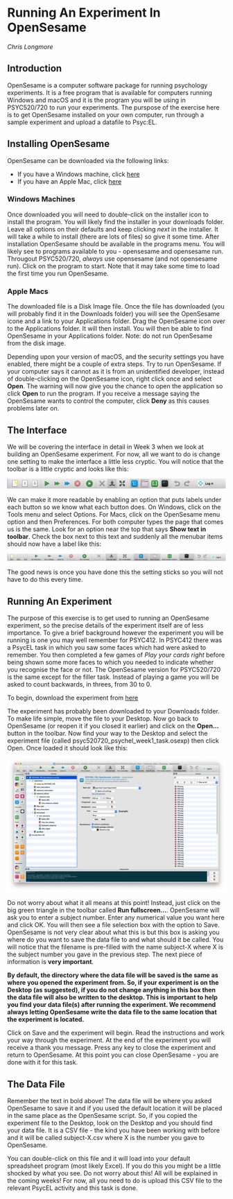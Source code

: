 # Running An Experiment In OpenSesame

_Chris Longmore_

## Introduction

OpenSesame is a computer software package for running psychology experiments. It is a free program that is available for computers running Windows and macOS and it is the program you will be using in PSYC520/720 to run your experiments. The purspose of the exercise here is to get OpenSesame installed on your own computer, run through a sample experiment and upload a datafile to Psyc:EL.

## Installing OpenSesame

OpenSesame can be downloaded via the following links:

- If you have a Windows machine, click [here](https://github.com/smathot/OpenSesame/releases/download/release%2F3.2.8/opensesame_3.2.8-py2.7-win32-1.exe)
- If you have an Apple Mac, click [here](https://github.com/smathot/OpenSesame/releases/download/release%2F3.2.8/opensesame_3.2.8-py2.7-macos-1.dmg)

### Windows Machines

Once downloaded you will need to double-click on the installer icon to install the program. You will likely find the installer in your downloads folder. Leave all options on their defaults and keep clicking *next* in the installer. It will take a while to install (there are lots of files) so give it some time. After installation OpenSesame should be available in the programs menu. You will likely see to programs available to you - opensesame and opensesame run. Througout PSYC520/720, *always* use opensesame (and not opensesame run). Click on the program to start. Note that it may take some time to load the first time you run OpenSesame.

### Apple Macs

The downloaded file is a Disk Image file. Once the file has downloaded (you will probably find it in the Downloads folder) you will see the OpenSesame icone and a link to your Applications folder. Drag the OpenSesame icon over to the Applications folder. It will then install. You will then be able to find OpenSesame in your Applications folder. Note: do not run OpenSesame from the disk image.

Depending upon your version of macOS, and the security settings you have enabled, there might be a couple of extra steps. Try to run OpenSesame. If your computer says it cannot as it is from an unidentified developer, instead of double-clicking on the OpenSesame icon, right click once and select **Open**. The warning will now give you the chance to open the application so click **Open** to run the program. If you receive a message saying the OpenSesame wants to control the computer, click **Deny** as this causes problems later on.

## The Interface

We will be covering the interface in detail in Week 3 when we look at building an OpenSesame experiment. For now, all we want to do is change one setting to make the interface a little less cryptic. You will notice that the toolbar is a little cryptic and looks like this:

![opensesame toolbar](images/os_toolbar.png)

We can make it more readable by enabling an option that puts labels under each button so we know what each button does. On Windows, click on the Tools menu and select Options. For Macs, click on the OpenSesame menu option and then Preferences. For both computer types the page that comes us is the same. Look for an option near the top that says **Show text in toolbar**. Check the box next to this text and suddenly all the menubar items should now have a label like this:

![opensesame toolbar with labels](images/os_toolbar_labels.png)

The good news is once you have done this the setting sticks so you will not have to do this every time.

## Running An Experiment

The purpose of this exercise is to get used to running an OpenSesame experiment, so the precise details of the experiment itself are of less importance. To give a brief background however the experiment you will be running is one you may well remember for PSYC412. In PSYC412 there was a PsycEL task in which you saw some faces which had were asked to remember. You then completed a few games of *Play your cards right* before being shown some more faces to which you needed to indicate whether you recognise the face or not. The OpenSesame version for PSYC520/720 is the same except for the filler task. Instead of playing a game you will be asked to count backwards, in threes, from 30 to 0. 

To begin, download the experiment from [here]()

The experiment has probably been downloaded to your Downloads folder. To make life simple, move the file to your Desktop. Now go back to OpenSesame (or reopen it if you closed it earlier) and click on the **Open...** button in the toolbar. Now find your way to the Desktop and select the experiment file (called psyc520720_psychel_week1_task.osexp) then click Open. Once loaded it should look like this:

![opensesame with experiment loaded](images/os_loaded_experiment.png)

Do not worry about what it all means at this point! Instead, just click on the big green triangle in the toolbar called **Run fullscreen...**. OpenSesame will ask you to enter a subject number. Enter any numerical value you want here and click OK. You will then see a file selection box with the option to Save. OpenSesame is not very clear about what this is but this box is asking you where do you want to save the data file to and what should it be called. You will notice that the filename is pre-filled with the name subject-X where X is the subject number you gave in the previous step. The next piece of information is **very important**.

**By default, the directory where the data file will be saved is the same as where you opened the experiment from. So, if your experiment is on the Desktop (as suggested), if you do not change anything in this box then the data file will also be written to the desktop. This is important to help you find your data file(s) after running the experiment. We recommend always letting OpenSesame write the data file to the same location that the experiment is located.** 

Click on Save and the experiment will begin. Read the instructions and work your way through the experiment. At the end of the experiment you will receive a thank you message. Press any key to close the experiment and return to OpenSesame. At this point you can close OpenSesame - you are done with it for this task.

## The Data File

Remember the text in bold above! The data file will be where you asked OpenSesame to save it and if you used the default location it will be placed in the same place as the OpenSesame script. So, if you copied the experiment file to the Desktop, look on the Desktop and you should find your data file. It is a CSV file - the kind you have been working with before and it will be called subject-X.csv where X is the number you gave to OpenSesame.

You can double-click on this file and it will load into your default spreadsheet program (most likely Excel). If you do this you might be a little shocked by what you see. Do not worry about this! All will be explained in the coming weeks! For now, all you need to do is upload this CSV file to the relevant PsycEL activity and this task is done.